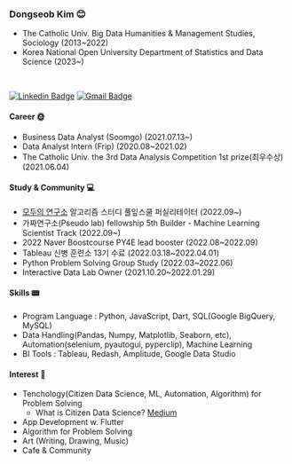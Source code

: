 
### Dongseob Kim 😊
- The Catholic Univ. Big Data Humanities & Management Studies, Sociology (2013~2022)
- Korea National Open University Department of Statistics and Data Science (2023~)
<br>
	
  
  [![Linkedin Badge](https://img.shields.io/badge/-LinkedIn-blue?style=flat-square&logo=Linkedin&logoColor=white&link=https://www.linkedin.com/in/seob/)](https://www.linkedin.com/in/seob/)  [![Gmail Badge](https://img.shields.io/badge/Gmail-d14836?style=flat-square&logo=Gmail&logoColor=white&link=mailto:seob6615@gmail.com)](mailto:seob6615@gmail.com)
<!-- [![Facebook Badge](https://img.shields.io/badge/facebook-1877f2?style=flat-square&logo=facebook&logoColor=white&link=https://www.facebook.com/owl301256)](https://www.facebook.com/owl301256/)  	 -->
	
#### Career 🌞
- Business Data Analyst (Soomgo) (2021.07.13~)
- Data Analyst Intern (Frip) (2020.08~2021.02) 
- The Catholic Univ. the 3rd Data Analysis Competition 1st prize(최우수상) (2021.06.04)

#### Study & Community 💻
- [모두의 연구소](https://modulabs.co.kr/) 알고리즘 스터디 풀잎스쿨 퍼실리테이터 (2022.09~)
- 가짜연구소(Pseudo lab) fellowship 5th Builder - Machine Learning Scientist Track (2022.09~)
- 2022 Naver Boostcourse PY4E lead booster (2022.08~2022.09)
- Tableau 신병 훈련소 13기 수료 (2022.03.18~2022.04.01)
- Python Problem Solving Group Study (2022.03~2022.06)
- Interactive Data Lab Owner (2021.10.20~2022.01.29)

#### Skills 📟
- Program Language : Python, JavaScript, Dart, SQL(Google BigQuery, MySQL)
- Data Handling(Pandas, Numpy, Matplotlib, Seaborn, etc), Automation(selenium, pyautogui, pyperclip), Machine Learning
- BI Tools : Tableau, Redash, Amplitude, Google Data Studio

#### Interest 🥂 
- Tenchology(Citizen Data Science, ML, Automation, Algorithm) for Problem Solving
	- What is Citizen Data Science? [Medium](https://medium.com/@thegostep/forget-about-data-scientists-start-thinking-about-citizen-data-science-3050f5803bce) 
- App Development w. Flutter
- Algorithm for Problem Solving
- Art (Writing, Drawing, Music)
- Cafe & Community


<!-- #### github stats 🐱‍🏍 -->
<!--   [![Anurag's github stats](https://github-readme-stats.vercel.app/api?username=Aliasss&show_icons=true&theme=radical)](https://github.com/anuraghazra/github-readme-stats) -->



<!--
**Aliasss/Aliasss** is a ✨ _special_ ✨ repository because its `README.md` (this file) appears on your GitHub profile.

Here are some ideas to get you started:

- 🔭 I’m currently working on ...
- 🌱 I’m currently learning ...
- 👯 I’m looking to collaborate on ...
- 🤔 I’m looking for help with ...
- 💬 Ask me about ...
- 📫 How to reach me: ...
- 😄 Pronouns: ...
- ⚡ Fun fact: ...
-->
